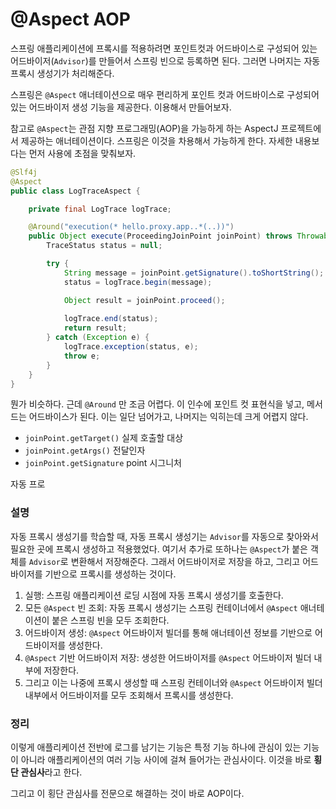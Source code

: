 # @Aspect AOP



스프링 애플리케이션에 프록시를 적용하려면 포인트컷과 어드바이스로 구성되어 있는 어드바이저(`Advisor`)를 만들어서 스프링 빈으로 등록하면 된다. 그러면 나머지는 자동 프록시 생성기가 처리해준다.

스프링은 `@Aspect` 애너테이션으로 매우 편리하게 포인트 컷과 어드바이스로 구성되어 있는 어드바이저 생성 기능을 제공한다. 이용해서 만들어보자.

참고로 `@Aspect`는 관점 지향 프로그래밍(AOP)을 가능하게 하는 AspectJ 프로젝트에서 제공하는 애너테이션이다. 스프링은 이것을 차용해서 가능하게 한다. 자세한 내용보다는 먼저 사용에 초점을 맞춰보자.

```java
@Slf4j
@Aspect
public class LogTraceAspect {

	private final LogTrace logTrace;

	@Around("execution(* hello.proxy.app..*(..))")
	public Object execute(ProceedingJoinPoint joinPoint) throws Throwable {
		TraceStatus status = null;

		try {
			String message = joinPoint.getSignature().toShortString();
			status = logTrace.begin(message);

			Object result = joinPoint.proceed();
			
			logTrace.end(status);
			return result;
		} catch (Exception e) {
			logTrace.exception(status, e);
			throw e;
		}
	}
}
```

뭔가 비슷하다. 근데 `@Around` 만 조금 어렵다. 이 인수에 포인트 컷 표현식을 넣고, 메서드는 어드바이스가 된다. 이는 일단 넘어가고, 나머지는 익히는데 크게 어렵지 않다.

- `joinPoint.getTarget()` 실제 호출할 대상
- `joinPoint.getArgs()` 전달인자
- `joinPoint.getSignature` point 시그니처

자동 프로

### 설명

자동 프록시 생성기를 학습할 때, 자동 프록시 생성기는 `Advisor`를 자동으로 찾아와서 필요한 곳에 프록시 생성하고 적용했었다. 여기서 추가로 또하나는 `@Aspect`가 붙은 객체를 `Advisor`로 변환해서 저장해준다. 그래서 어드바이저로 저장을 하고, 그리고 어드바이저를 기반으로 프록시를 생성하는 것이다.



1. 실행: 스프링 애플리케이션 로딩 시점에 자동 프록시 생성기를 호출한다.
2. 모든 `@Aspect` 빈 조회: 자동 프록시 생성기는 스프링 컨테이너에서 `@Aspect` 애너테이션이 붙은 스프링 빈을 모두 조회한다.
3. 어드바이저 생성: `@Aspect` 어드바이저 빌더를 통해 애너테이션 정보를 기반으로 어드바이저를 생성한다.
4. `@Aspect` 기반 어드바이저 저장: 생성한 어드바이저를 `@Aspect` 어드바이저 빌더 내부에 저장한다.
5. 그리고 이는 나중에 프록시 생성할 때 스프링 컨테이너와 `@Aspect` 어드바이저 빌더 내부에서 어드바이저를 모두 조회해서 프록시를 생성한다.



### 정리

이렇게 애플리케이션 전반에 로그를 남기는 기능은 특정 기능 하나에 관심이 있는 기능이 아니라 애플리케이션의 여러 기능 사이에 걸쳐 들어가는 관심사이다. 이것을 바로 **횡단 관심사**라고 한다.

그리고 이 횡단 관심사를 전문으로 해결하는 것이 바로 AOP이다.